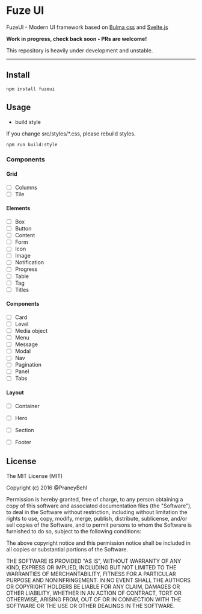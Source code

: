 # Fuze UI
 

FuzeUI - Modern UI framework based on [Bulma css](https://github.com/jgthms/bulma) and [Svelte.js](https://github.com/sveltejs/svelte)


**Work in progress, check back soon - PRs are welcome!**

This repository is heavily under development and unstable. 

----

## Install

`npm install fuzeui`

## Usage


- build style

If you change src/styles/*.css, please rebuild styles.

```
npm run build:style
```


### Components

#### Grid

- [ ] Columns
- [ ] Tile

#### Elements
- [ ] Box
- [ ] Button
- [ ] Content
- [ ] Form
- [ ] Icon
- [ ] Image
- [ ] Notification
- [ ] Progress 
- [ ] Table
- [ ] Tag
- [ ] Titles

#### Components

- [ ] Card
- [ ] Level
- [ ] Media object
- [ ] Menu
- [ ] Message
- [ ] Modal
- [ ] Nav
- [ ] Pagination
- [ ] Panel
- [ ] Tabs

#### Layout

- [ ] Container
- [ ] Hero
- [ ] Section
- [ ] Footer


## License

The MIT License (MIT)

Copyright (c) 2016 @PraneyBehl

Permission is hereby granted, free of charge, to any person obtaining a copy of this software and associated documentation files (the "Software"), to deal in the Software without restriction, including without limitation the rights to use, copy, modify, merge, publish, distribute, sublicense, and/or sell copies of the Software, and to permit persons to whom the Software is furnished to do so, subject to the following conditions:

The above copyright notice and this permission notice shall be included in all copies or substantial portions of the Software.

THE SOFTWARE IS PROVIDED "AS IS", WITHOUT WARRANTY OF ANY KIND, EXPRESS OR IMPLIED, INCLUDING BUT NOT LIMITED TO THE WARRANTIES OF MERCHANTABILITY, FITNESS FOR A PARTICULAR PURPOSE AND NONINFRINGEMENT. IN NO EVENT SHALL THE AUTHORS OR COPYRIGHT HOLDERS BE LIABLE FOR ANY CLAIM, DAMAGES OR OTHER LIABILITY, WHETHER IN AN ACTION OF CONTRACT, TORT OR OTHERWISE, ARISING FROM, OUT OF OR IN CONNECTION WITH THE SOFTWARE OR THE USE OR OTHER DEALINGS IN THE SOFTWARE.
